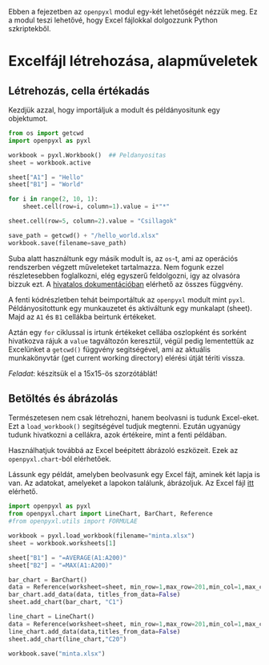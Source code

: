 Ebben a fejezetben az `openpyxl` modul egy-két lehetőségét nézzük meg. Ez a modul teszi lehetővé, hogy
Excel fájlokkal dolgozzunk Python szkriptekből.

# Excelfájl létrehozása, alapműveletek

## Létrehozás, cella értékadás

Kezdjük azzal, hogy importáljuk a modult és példányositunk egy objektumot.
```python
from os import getcwd
import openpyxl as pyxl

workbook = pyxl.Workbook()  ## Peldanyositas
sheet = workbook.active

sheet["A1"] = "Hello"
sheet["B1"] = "World"

for i in range(2, 10, 1):
    sheet.cell(row=i, column=1).value = i*"*"

sheet.cell(row=5, column=2).value = "Csillagok"

save_path = getcwd() + "/hello_world.xlsx"
workbook.save(filename=save_path)
```
Suba alatt használtunk egy másik modult is, az `os`-t, ami az operációs rendszerben végzett műveleteket
tartalmazza. Nem fogunk ezzel részletesebben foglalkozni, elég egyszerű feldolgozni, igy az olvasóra bizzuk
ezt. A [hivatalos dokumentációban](https://docs.python.org/3/library/os.html) elérhető az összes függvény.

A fenti kódrészletben tehát beimportáltuk az `openpyxl` modult mint `pyxl`. Példányositottunk egy munkauzetet
és aktiváltunk egy munkalapt (sheet). Majd az `A1` és `B1` cellákba beirtunk értékeket.

Aztán egy `for` ciklussal is irtunk értékeket cellába oszlopként és sorként hivatkozva rájuk a `value`
tagváltozón keresztül, végül pedig lementettük az Excelünket a `getcwd()` függvény segitségével, ami az
aktuális munkakönyvtár (get current working directory) elérési útját tériti vissza.

*Feladat*: készitsük el a 15x15-ös szorzótáblát!

## Betöltés és ábrázolás

Természetesen nem csak létrehozni, hanem beolvasni is tudunk Excel-eket. Ezt a `load_workbook()` segitségével
tudjuk megtenni. Ezután ugyanúgy tudunk hivatkozni a cellákra, azok értékeire, mint a fenti példában.

Használhatjuk továbbá az Excel beépitett ábrázoló eszközeit. Ezek az `openpyxl.chart`-ból elérhetőek.

Lássunk egy példát, amelyben beolvasunk egy Excel fájt, aminek két lapja is van. Az adatokat, amelyeket a
lapokon találunk, ábrázoljuk. Az Excel fájl [itt](https://github.com/sandor-lokos/szkriptnyelvek_docs/blob/main/minta.xlsx) elérhető.

```python
import openpyxl as pyxl
from openpyxl.chart import LineChart, BarChart, Reference
#from openpyxl.utils import FORMULAE

workbook = pyxl.load_workbook(filename="minta.xlsx")
sheet = workbook.worksheets[1]

sheet["B1"] = "=AVERAGE(A1:A200)"
sheet["B2"] = "=MAX(A1:A200)"

bar_chart = BarChart()
data = Reference(worksheet=sheet, min_row=1,max_row=201,min_col=1,max_col=1)
bar_chart.add_data(data, titles_from_data=False)
sheet.add_chart(bar_chart, "C1")

line_chart = LineChart()
data = Reference(worksheet=sheet, min_row=1,max_row=201,min_col=1,max_col=1)
line_chart.add_data(data,titles_from_data=False)
sheet.add_chart(line_chart,"C20")

workbook.save("minta.xlsx")
```



